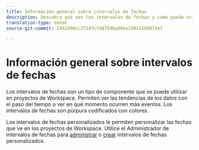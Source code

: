 ```yaml
---
title: Información general sobre intervalos de fechas
description: Descubra qué son los intervalos de fechas y cómo puede utilizarlos en los informes.
translation-type: tm+mt
source-git-commit: 2452490cc2f147cfd87540a68be2d0c219d8744f

---
```



# Información general sobre intervalos de fechas

Los intervalos de fechas son un tipo de componente que se puede utilizar en proyectos de Workspace. Permiten ver las tendencias de los datos con el paso del tiempo o ver en qué momento ocurren más eventos. Los intervalos de fechas son púrpura codificados con colores.

Los intervalos de fechas personalizados le permiten personalizar las fechas que ve en los proyectos de Workspace. Utilice el Administrador de intervalos de fechas para [administrar](manage.md) o [crear](create.md) intervalos de fechas personalizados.
